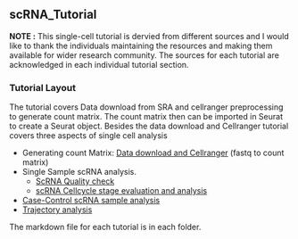 ## scRNA_Tutorial

**NOTE :** This single-cell tutorial is dervied from different sources and I would like to thank the individuals maintaining the resources and making them available for wider research community. The sources for each tutorial are acknowledged in each individual tutorial section.

### Tutorial Layout
The tutorial covers Data download from SRA and cellranger preprocessing to generate count matrix.  The count matrix then can be imported in Seurat to create a Seurat object. Besides the data download and Cellranger tutorial covers three aspects of single cell analysis
- Generating count Matrix: [Data download and Cellranger](https://github.com/vijender-singh/scRNA_Tutorial/blob/main/01_DataDownload/01_DataDownload_processing.md) (fastq to count matrix)
- Single Sample scRNA analysis.
    - [ScRNA Quality check](https://github.com/vijender-singh/scRNA_Tutorial/blob/main/02_DataQC_Filtering/02_SingleCellTutorial_filtered.md)
    - [scRNA Cellcycle stage evaluation and analysis](https://github.com/vijender-singh/scRNA_Tutorial/blob/main/03_CellCyle_Marker_identification/03_CellcyleReg.md)
- [Case-Control scRNA sample analysis](https://github.com/vijender-singh/scRNA_Tutorial/blob/main/04_Case_control_integrateData/04_DataIntegration_CaseControl.md)
- [Trajectory analysis](https://github.com/vijender-singh/scRNA_Tutorial/blob/main/05_Trajectory_analysis/05_Trajectory_analysis_Bcell.md)

The markdown file for each tutorial is in each folder.
